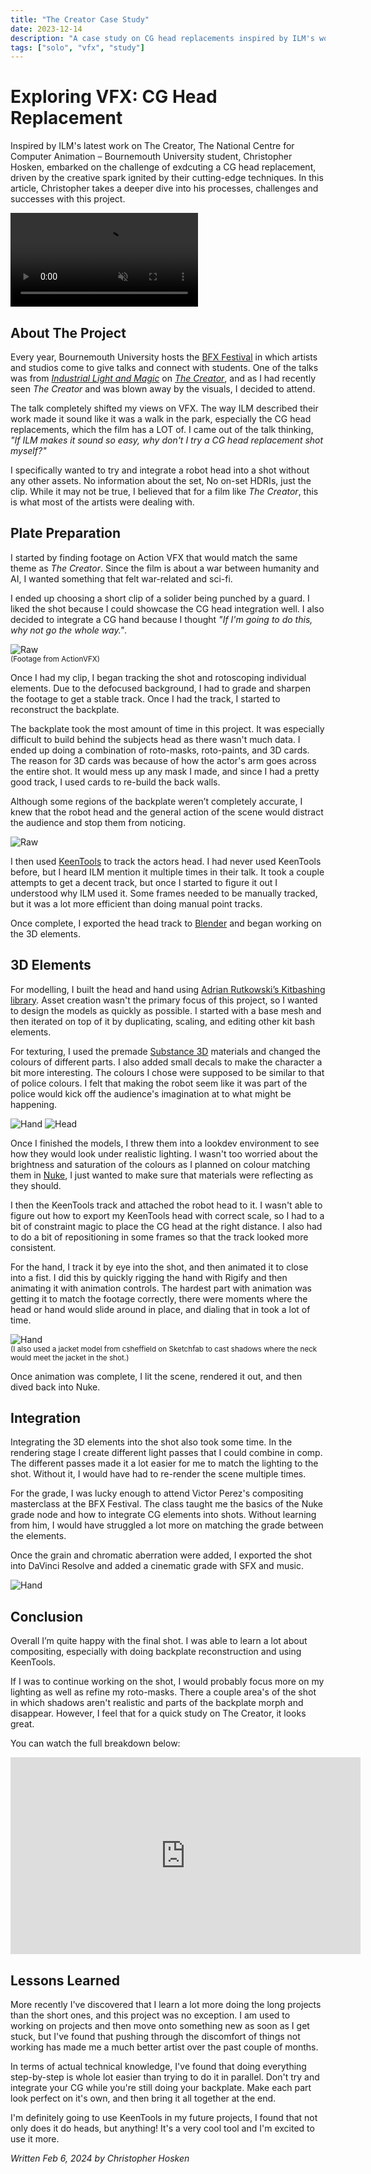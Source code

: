```yaml
---
title: "The Creator Case Study"
date: 2023-12-14
description: "A case study on CG head replacements inspired by ILM's work on 'The Creator' (2024)."
tags: ["solo", "vfx", "study"]
---
```


# Exploring VFX: CG Head Replacement

Inspired by ILM's latest work on The Creator, The National Centre for Computer Animation – Bournemouth University student, Christopher Hosken, embarked on the challenge of exdcuting a CG head replacement, driven by the creative spark ignited by their cutting-edge techniques. In this article, Christopher takes a deeper dive into his processes, challenges and successes with this project.

<video controls muted>
  <source src="/images/content/creator/TheCreatorStudy_mp4.mp4" type="video/mp4">
</video>

## About The Project
Every year, Bournemouth University hosts the [BFX Festival]() in which artists and studios come to give talks and connect with students. One of the talks was from [*Industrial Light and Magic*]() on [*The Creator*](), and as I had recently seen *The Creator* and was blown away by the visuals, I decided to attend.

The talk completely shifted my views on VFX. The way ILM described their work made it sound like it was a walk in the park, especially the CG head replacements, which the film has a LOT of. I came out of the talk thinking, *"If ILM makes it sound so easy, why don't I try a CG head replacement shot myself?"*

I specifically wanted to try and integrate a robot head into a shot without any other assets. No information about the set, No on-set HDRIs, just the clip. While it may not be true, I believed that for a film like *The Creator*, this is what most of the artists were dealing with.


## Plate Preparation

I started by finding footage on Action VFX that would match the same theme as *The Creator*. Since the film is about a war between humanity and AI, I wanted something that felt war-related and sci-fi.

I ended up choosing a short clip of a solider being punched by a guard. I liked the shot because I could showcase the CG head integration well. I also decided to integrate a CG hand because I thought *"If I'm going to do this, why not go the whole way."*.

![Raw](/images/content/creator/raw_still.jpg) <br>
<small> (Footage from ActionVFX) </small>

Once I had my clip, I began tracking the shot and rotoscoping individual elements. Due to the defocused background, I had to grade and sharpen the footage to get a stable track. Once I had the track, I started to reconstruct the backplate.

The backplate took the most amount of time in this project. It was especially difficult to build behind the subjects head as there wasn't much data. I ended up doing a combination of roto-masks, roto-paints, and 3D cards. The reason for 3D cards was because of how the actor's arm goes across the entire shot. It would mess up any mask I made, and since I had a pretty good track, I used cards to re-build the back walls.

Although some regions of the backplate weren’t completely accurate, I knew that the robot head and the general action of the scene would distract the audience and stop them from noticing.

![Raw](/images/content/creator/cleanplate_still.jpg)

I then used [KeenTools]() to track the actors head. I had never used KeenTools before, but I heard ILM mention it multiple times in their talk. It took a couple attempts to get a decent track, but once I started to figure it out I understood why ILM used it. Some frames needed to be manually tracked, but it was a lot more efficient than doing manual point tracks.

Once complete, I exported the head track to [Blender]() and began working on the 3D elements.

## 3D Elements

For modelling, I built the head and hand using [Adrian Rutkowski’s Kitbashing library](). Asset creation wasn't the primary focus of this project, so I wanted to design the models as quickly as possible. I started with a base mesh and then iterated on top of it by duplicating, scaling, and editing other kit bash elements.

For texturing, I used the premade [Substance 3D]() materials and changed the colours of different parts. I also added small decals to make the character a bit more interesting. The colours I chose were supposed to be similar to that of police colours. I felt that making the robot seem like it was part of the police would kick off the audience's imagination at to what might be happening.


![Hand](/images/content/creator/hand_turntable.jpg) ![Head](/images/content/creator/head_turntable.jpg)

Once I finished the models, I threw them into a lookdev environment to see how they would look under realistic lighting. I wasn't too worried about the brightness and saturation of the colours as I planned on colour matching them in [Nuke](), I just wanted to make sure that materials were reflecting as they should.

I then the KeenTools track and attached the robot head to it. I wasn't able to figure out how to export my KeenTools head with correct scale, so I had to a bit of constraint magic to place the CG head at the right distance. I also had to do a bit of repositioning in some frames so that the track looked more consistent.

For the hand, I track it by eye into the shot, and then animated it to close into a fist. I did this by quickly rigging the hand with Rigify and then animating it with animation controls. The hardest part with animation was getting it to match the footage correctly, there were moments where the head or hand would slide around in place, and dialing that in took a lot of time.

![Hand](/images/content/creator/viewport.jpg)<br>
<small>(I also used a jacket model from csheffield on Sketchfab to cast shadows where the neck would meet the jacket in the shot.)</small>

Once animation was complete, I lit the scene, rendered it out, and then dived back into Nuke.

## Integration

Integrating the 3D elements into the shot also took some time. In the rendering stage I create different light passes that I could combine in comp. The different passes made it a lot easier for me to match the lighting to the shot. Without it, I would have had to re-render the scene multiple times.

For the grade, I was lucky enough to attend Victor Perez's compositing masterclass at the BFX Festival. The class taught me the basics of the Nuke grade node and how to integrate CG elements into shots. Without learning from him, I would have struggled a lot more on matching the grade between the elements.

Once the grain and chromatic aberration were added, I exported the shot into DaVinci Resolve and added a cinematic grade with SFX and music.

![Hand](/images/content/creator/nuke_script.jpg) 

## Conclusion

Overall I’m quite happy with the final shot. I was able to learn a lot about compositing, especially with doing backplate reconstruction and using KeenTools.

If I was to continue working on the shot, I would probably focus more on my lighting as well as refine my roto-masks. There a couple area's of the shot in which shadows aren't realistic and parts of the backplate morph and disappear. However, I feel that for a quick study on The Creator, it looks great.

You can watch the full breakdown below:

<iframe width="560" height="315" src="https://www.youtube.com/embed/BRdFg-8wEYE?si=AB6Ppzpw4KFl1f03" title="YouTube video player" frameborder="0" allow="accelerometer; autoplay; clipboard-write; encrypted-media; gyroscope; picture-in-picture; web-share" referrerpolicy="strict-origin-when-cross-origin" allowfullscreen></iframe>

## Lessons Learned

More recently I've discovered that I learn a lot more doing the long projects than the short ones, and this project was no exception. I am used to working on projects and then move onto something new as soon as I get stuck, but I've found that pushing through the discomfort of things not working has made me a much better artist over the past couple of months.

In terms of actual technical knowledge, I've found that doing everything step-by-step is whole lot easier than trying to do it in parallel. Don't try and integrate your CG while you're still doing your backplate. Make each part look perfect on it's own, and then bring it all together at the end.

I'm definitely going to use KeenTools in my future projects, I found that not only does it do heads, but anything! It's a very cool tool and I'm excited to use it more.

*Written Feb 6, 2024 by Christopher Hosken*